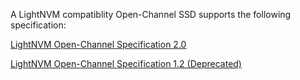 
A LightNVM compatiblity Open-Channel SSD supports the following specification:

[LightNVM Open-Channel Specification 2.0](http://bit.ly/ocssd2)

[LightNVM Open-Channel Specification 1.2 (Deprecated)](http://bit.ly/2gfidpQ)

